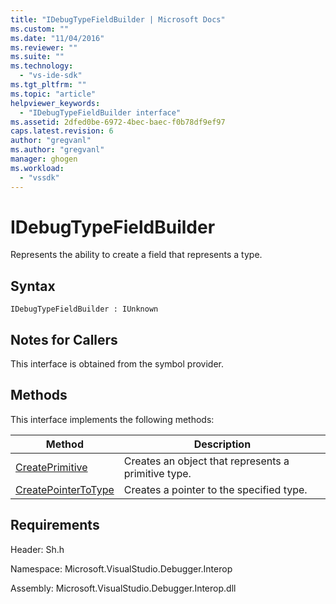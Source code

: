 ```yaml
---
title: "IDebugTypeFieldBuilder | Microsoft Docs"
ms.custom: ""
ms.date: "11/04/2016"
ms.reviewer: ""
ms.suite: ""
ms.technology: 
  - "vs-ide-sdk"
ms.tgt_pltfrm: ""
ms.topic: "article"
helpviewer_keywords: 
  - "IDebugTypeFieldBuilder interface"
ms.assetid: 2dfed0be-6972-4bec-baec-f0b78df9ef97
caps.latest.revision: 6
author: "gregvanl"
ms.author: "gregvanl"
manager: ghogen
ms.workload: 
  - "vssdk"
---
```

# IDebugTypeFieldBuilder
Represents the ability to create a field that represents a type.  
  
## Syntax  
  
```  
IDebugTypeFieldBuilder : IUnknown  
```  
  
## Notes for Callers  
 This interface is obtained from the symbol provider.  
  
## Methods  
 This interface implements the following methods:  
  
|Method|Description|  
|------------|-----------------|  
|[CreatePrimitive](../../../extensibility/debugger/reference/idebugtypefieldbuilder-createprimitive.md)|Creates an object that represents a primitive type.|  
|[CreatePointerToType](../../../extensibility/debugger/reference/idebugtypefieldbuilder-createpointertotype.md)|Creates a pointer to the specified type.|  
  
## Requirements  
 Header: Sh.h  
  
 Namespace: Microsoft.VisualStudio.Debugger.Interop  
  
 Assembly: Microsoft.VisualStudio.Debugger.Interop.dll